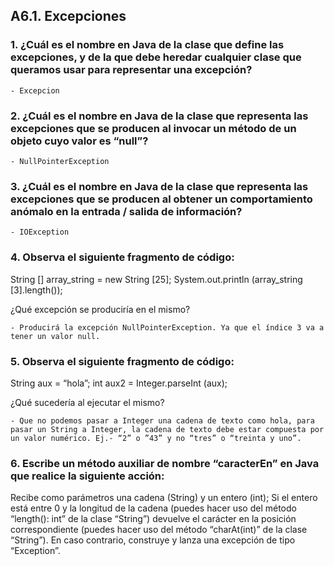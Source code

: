 ## A6.1. Excepciones


### 1. ¿Cuál es el nombre en Java de la clase que define las excepciones, y de la que debe heredar cualquier clase que queramos usar para representar una excepción?

    - Excepcion


### 2. ¿Cuál es el nombre en Java de la clase que representa las excepciones que se producen al invocar un método de un objeto cuyo valor es “null”?

    - NullPointerException



### 3. ¿Cuál es el nombre en Java de la clase que representa las excepciones que se producen al obtener un comportamiento anómalo en la entrada / salida de información?

    - IOException


### 4. Observa el siguiente fragmento de código:

String [] array_string = new String [25];
System.out.println (array_string [3].length());

¿Qué excepción se produciría en el mismo?

    - Producirá la excepción NullPointerException. Ya que el índice 3 va a tener un valor null.


### 5. Observa el siguiente fragmento de código:

String aux = “hola”;
int aux2 = Integer.parseInt (aux);

¿Qué sucedería al ejecutar el mismo?

    - Que no podemos pasar a Integer una cadena de texto como hola, para pasar un String a Integer, la cadena de texto debe estar compuesta por un valor numérico. Ej.- “2” o ”43” y no “tres” o “treinta y uno”.


### 6. Escribe un método auxiliar de nombre “caracterEn” en Java que realice la siguiente acción:

Recibe como parámetros una cadena (String) y un entero (int);
Si el entero está entre 0 y la longitud de la cadena (puedes hacer uso del método “length(): int” de la clase “String”) devuelve el carácter en la posición correspondiente (puedes hacer uso del método “charAt(int)” de la clase “String”).
En caso contrario, construye y lanza una excepción de tipo “Exception”. 